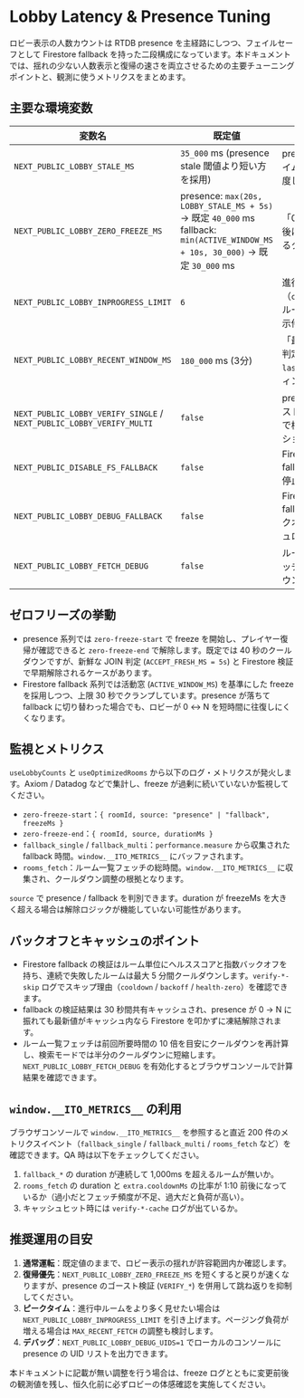 # Lobby Latency & Presence Tuning

ロビー表示の人数カウントは RTDB presence を主経路にしつつ、フェイルセーフとして Firestore fallback を持った二段構成になっています。本ドキュメントでは、揺れの少ない人数表示と復帰の速さを両立させるための主要チューニングポイントと、観測に使うメトリクスをまとめます。

## 主要な環境変数

| 変数名                                                               | 既定値                                                                                                                             | 役割                                                 | 備考                                                                                |
| -------------------------------------------------------------------- | ---------------------------------------------------------------------------------------------------------------------------------- | ---------------------------------------------------- | ----------------------------------------------------------------------------------- |
| `NEXT_PUBLIC_LOBBY_STALE_MS`                                         | `35_000` ms (presence stale 閾値より短い方を採用)                                                                                  | presence のタイムスタンプ鮮度しきい値                | `PRESENCE_HEARTBEAT_MS + 5s` 以上に強制される                                       |
| `NEXT_PUBLIC_LOBBY_ZERO_FREEZE_MS`                                   | presence: `max(20s, LOBBY_STALE_MS + 5s)` → 既定 `40_000` ms<br>fallback: `min(ACTIVE_WINDOW_MS + 10s, 30_000)` → 既定 `30_000` ms | 「0人判定」直後に値を維持するクールダウン            | presence と fallback で別々に評価。値を下げるほど復帰は速いが、スパイクしやすくなる |
| `NEXT_PUBLIC_LOBBY_INPROGRESS_LIMIT`                                 | `6`                                                                                                                                | 進行中（`clue`/`reveal`）ルームの最大表示件数        | 1ページ (`ROOMS_PER_PAGE = 6`) 以上を常に取得。必要に応じて増減可能                 |
| `NEXT_PUBLIC_LOBBY_RECENT_WINDOW_MS`                                 | `180_000` ms (3分)                                                                                                                 | 「最近のルーム」判定に使う `lastActiveAt` ウィンドウ | ウィンドウを広げると古いルームも並ぶが、初回 fetch が重くなる                       |
| `NEXT_PUBLIC_LOBBY_VERIFY_SINGLE` / `NEXT_PUBLIC_LOBBY_VERIFY_MULTI` | `false`                                                                                                                            | presence ゴーストを Firestore で検証するオプション   | 単一 UID / 複数 UID の両方を個別にオンオフ可能                                      |
| `NEXT_PUBLIC_DISABLE_FS_FALLBACK`                                    | `false`                                                                                                                            | Firestore fallback を完全停止                        | 緊急時のみ使用。fallback のポーリング自体が止まる                                   |
| `NEXT_PUBLIC_LOBBY_DEBUG_FALLBACK`                                   | `false`                                                                                                                            | Firestore fallback のバックオフ/キャッシュログを出力 | `verify-*` 系ログ・クールダウン計算をブラウザコンソールに出力                       |
| `NEXT_PUBLIC_LOBBY_FETCH_DEBUG`                                      | `false`                                                                                                                            | ルーム一覧フェッチのクールダウンログを出力           | `fetch-*` 系ログと `performance.measure("rooms_fetch")` の結果を確認できる          |

## ゼロフリーズの挙動

- presence 系列では `zero-freeze-start` で freeze を開始し、プレイヤー復帰が確認できると `zero-freeze-end` で解除します。既定では 40 秒のクールダウンですが、新鮮な JOIN 判定 (`ACCEPT_FRESH_MS = 5s`) と Firestore 検証で早期解除されるケースがあります。
- Firestore fallback 系列では活動窓 (`ACTIVE_WINDOW_MS`) を基準にした freeze を採用しつつ、上限 30 秒でクランプしています。presence が落ちて fallback に切り替わった場合でも、ロビーが 0 ↔︎ N を短時間に往復しにくくなります。

## 監視とメトリクス

`useLobbyCounts` と `useOptimizedRooms` から以下のログ・メトリクスが発火します。Axiom / Datadog などで集計し、freeze が過剰に続いていないか監視してください。

- `zero-freeze-start`：`{ roomId, source: "presence" | "fallback", freezeMs }`
- `zero-freeze-end`：`{ roomId, source, durationMs }`
- `fallback_single` / `fallback_multi`：`performance.measure` から収集された fallback 時間。`window.__ITO_METRICS__` にバッファされます。
- `rooms_fetch`：ルーム一覧フェッチの総時間。`window.__ITO_METRICS__` に収集され、クールダウン調整の根拠となります。

`source` で presence / fallback を判別できます。duration が freezeMs を大きく超える場合は解除ロジックが機能していない可能性があります。

## バックオフとキャッシュのポイント

- Firestore fallback の検証はルーム単位にヘルススコアと指数バックオフを持ち、連続で失敗したルームは最大 5 分間クールダウンします。`verify-*-skip` ログでスキップ理由（`cooldown` / `backoff` / `health-zero`）を確認できます。
- fallback の検証結果は 30 秒間共有キャッシュされ、presence が 0 → N に振れても最新値がキャッシュ内なら Firestore を叩かずに凍結解除されます。
- ルーム一覧フェッチは前回所要時間の 10 倍を目安にクールダウンを再計算し、検索モードでは半分のクールダウンに短縮します。`NEXT_PUBLIC_LOBBY_FETCH_DEBUG` を有効化するとブラウザコンソールで計算結果を確認できます。

## `window.__ITO_METRICS__` の利用

ブラウザコンソールで `window.__ITO_METRICS__` を参照すると直近 200 件のメトリクスイベント（`fallback_single` / `fallback_multi` / `rooms_fetch` など）を確認できます。QA 時は以下をチェックしてください。

1. `fallback_*` の duration が連続して 1,000ms を超えるルームが無いか。
2. `rooms_fetch` の duration と `extra.cooldownMs` の比率が 1:10 前後になっているか（過小だとフェッチ頻度が不足、過大だと負荷が高い）。
3. キャッシュヒット時には `verify-*-cache` ログが出ているか。

## 推奨運用の目安

1. **通常運転**：既定値のままで、ロビー表示の揺れが許容範囲内か確認します。
2. **復帰優先**：`NEXT_PUBLIC_LOBBY_ZERO_FREEZE_MS` を短くすると戻りが速くなりますが、presence のゴースト検証 (`VERIFY_*`) を併用して跳ね返りを抑制してください。
3. **ピークタイム**：進行中ルームをより多く見せたい場合は `NEXT_PUBLIC_LOBBY_INPROGRESS_LIMIT` を引き上げます。ページング負荷が増える場合は `MAX_RECENT_FETCH` の調整も検討します。
4. **デバッグ**：`NEXT_PUBLIC_LOBBY_DEBUG_UIDS=1` でローカルのコンソールに presence の UID リストを出力できます。

本ドキュメントに記載が無い調整を行う場合は、freeze ログとともに変更前後の観測値を残し、恒久化前に必ずロビーの体感確認を実施してください。
